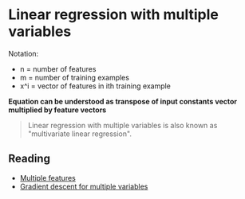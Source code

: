 # Linear regression with multiple variables
Notation:
* n  = number of features
* m = number of training examples
* x^i = vector of features in ith training example

**Equation can be understood as transpose of input constants vector multiplied by  feature vectors**

> Linear regression with multiple variables is also known as "multivariate linear regression".

## Reading
* [Multiple features](https://www.coursera.org/learn/machine-learning/supplement/WKgbA/multiple-features)
* [Gradient descent for multiple variables](https://www.coursera.org/learn/machine-learning/supplement/aEN5G/gradient-descent-for-multiple-variables)